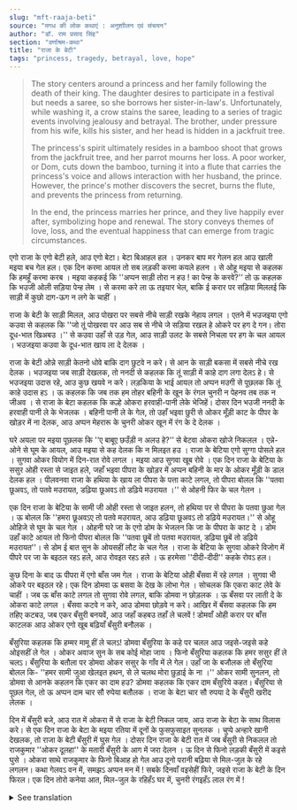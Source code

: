 ```yaml
---
slug: "mft-raaja-beti"
source: "मगध की लोक कथाएं : अनुशाीलन एवं संचयन"
author: "डॉ. राम प्रसाद सिंह"
section: "वर्णाश्रम-कथा"
title: "राजा के बेटी"
tags: "princess, tragedy, betrayal, love, hope"
---
```

<blockquote>
The story centers around a princess and her family following the death of their king. The daughter desires to participate in a festival but needs a saree, so she borrows her sister-in-law's. Unfortunately, while washing it, a crow stains the saree, leading to a series of tragic events involving jealousy and betrayal. The brother, under pressure from his wife, kills his sister, and her head is hidden in a jackfruit tree.

The princess's spirit ultimately resides in a bamboo shoot that grows from the jackfruit tree, and her parrot mourns her loss. A poor worker, or Dom, cuts down the bamboo, turning it into a flute that carries the princess's voice and allows interaction with her husband, the prince. However, the prince's mother discovers the secret, burns the flute, and prevents the princess from returning.

In the end, the princess marries her prince, and they live happily ever after, symbolizing hope and renewal. The story conveys themes of love, loss, and the eventual happiness that can emerge from tragic circumstances.
</blockquote>

एगो राजा के एगो बेटी हले, आउ एगो बेटा। बेटा बिआहल हल । उनकर बाप मर गेलन हल आउ खाली मइया बच गेल हल। एक दिन करमा आयल तो सब लड़की करमा कयले हलन । से ओहू मइया से कहलक कि हमहूँ करमा करब । मइया कहकई कि ''अप्पन साड़ी तोरा न हउ ! का पेन्ह के करवे?'’ तो ऊ कहलक कि भउजी ओली सड़िया पेन्ह लेम । से करमा करे ला ऊ तइयार भेल, बाकि ई करार पर सड़िया मिललई कि साड़ी में कुछो दाग-ऊग न लगे के चाहीं । 

राजा के बेटी के साड़ी मिलल, आउ पोखरा पर सबसे नीचे साड़ी रखके नेहाय लगल । एतने में भउजइया एगो कउवा से कहलक कि ''जो तूं पोखरवा पर आउ सब से नीचे जे सड़िया रखल हे ओकरे पर हग दे गन। तोरा दूध-भात खिअबउ ।'' से कउवा उहाँ से उड़ गेल, आउ साड़ी उलट के सबसे निचला पर हग के चल आयल । भउजइया कउवा के दूध-भात खाय ला दे देलक । 

राजा के बेटी ओन्ने साड़ी केतनो धोवे बाकि दाग छुटवे न करे। से आन के साड़ी बकसा में सबसे नीचे रख देलक । भउजइया जब साड़ी देखलक, तो ननदी से कहलक कि तूं साड़ी में काहे दाग लगा देलऽ हे। से भउजइया उदास रहे, आउ कुछ खयवे न करे। लड़किया के भाई आयल तो अप्पन मउगी से पूछलक कि तूं काहे उदास हऽ । ऊ कहलक कि जब तक हम तोहर बहिनी के खून के रंगल चुनरी न पेहनव तब तक न जीअव । से राजा के बेटा कहलक कि कल्हे ओकरा हरवाही-पानी लेके भेजिहें। दोसर दिन भउजी ननदी के हरवाही पानी ले के भेजलक । बहिनी पानी ले के गेल, तो उहाँ भइवा छुरी से ओकर मूँड़ी काट के पीपर के खोड़र में ना देलक, आउ अप्पन मेहरारू के चुनरी ओकर खून में रंग के दे देलक । 

घरे अयला पर मइया पूछलक कि ''ए बाबूए छउँड़ी न अलउ हे?'’ से बेटवा ओकरा खोजे निकलल । एन्ने-ओने से घूम के आयल, आउ मइया से कह देलक कि न मिलइत हउ । राजा के बेटिया एगो सुग्गा पोसले हल । सुगवा ओकर वियोग में दिन-रात रोवे लगल । मइया आउ सुगवा खूब रोवे । एक दिन राजा के बेटिया के ससुर ओही रस्ता से जाइत हले, जहाँ भइवा पीपरा के खोड़र में अप्पन बहिनी के मार के ओकर मूँड़ी के डाल देलक हल । पीलवनवा राजा के हथिया के खाय ला पीपरा के पत्ता काटे लगल, तो पीपरा बोलल कि ''पतवा छूअवऽ, तो पतवे मउरायत, डढ़िया छूअवऽ तो डढ़िये मउरायत ।'' से ओहनी फिर के चल गेलन । 

एक दिन राजा के बेटिया के सामी जी ओही रस्ता से जाइत हलन, तो हथिया पर से पीपरा के पतवा छुआ गेल । ऊ बोलल कि ''हमरा छूअवऽए तो पतवे मउरायत, आउ डढ़िया छूअवऽ तो डढ़िये मउरायत।'' से ओहू ओहिजे से घूम के चल गेल । ओहनी घरे जा के एगो डोम के भेजलन कि जा के पीपरा के काट दे । डोम उहाँ काटे आयल तो फिनो पीपरा बोलल कि ''पतवा छूबें तो पतवा मउरायत, डढ़िया छूबें तो डढ़िये मउरायत''। से डोम ई बात सुन के ओयसहीं लौट के चल गेल । राजा के बेटिया के सुगवा ओकरे विजोग में पीपरे पर जा के बइठल रहऽ हले, आउ रोवइत रहऽ हले । ऊ हरमेसा ''दीदी-दीदी'' कहके रोवऽ हल। 

कुछ दिना के बाद ऊ पीपरा में एगो बाँस जम गेल । राजा के बेटिया ओही बँसवा में रहे लगल । सुगवा भी ओकरे पर बइठल रहे। एक दिन डोमवा ऊ बसवा के देख के लोभा गेल । सोचलक कि एकरा काट लेवे के चाहीं । जब ऊ बाँस काटे लगल तो सुगवा रोवे लगल, बाकि डोमवा न छोड़लक । ऊ बँसवा पर लाती दे के ओकरा काटे लगल । बँसवा कटवे न करे, आउ डोमवा छोड़वे न करे। आखिर में बँसवा कहलक कि हम तहिए कटबउ, जब एकर बँसुरी बनयवें, आउ जहाँ कहबउ तहाँ ले चलवें ! डोमवाँ ओही करार पर बाँस काटलक आउ ओकर एगो खूब बढ़ियाँ बँसुरी बनौलक । 

बँसुरिया कहलक कि हम्मर मामू हीं ले चलऽ! डोमवा बँसुरिया के कहे पर चलल आउ जइसे-जइसे कहे ओइसहीं ले गेल । ओकर अवाज सुन के सब कोई मोहा जाय । फिनो बँसुरिया कहलक कि हमर ससुर हीं ले चलऽ।  बँसुरिया के बतौला पर डोमवा ओकर ससुर के गाँव में ले गेल। उहाँ जा के बजौलक तो बँसुरिया बोलल कि- ''हमर सामी जुआ खेलइत हथन, से ले चलथ मोरा छुड़ाई के ना ।'' ओकर सामी सुनलन, तो डोमवा से आनके कहलन कि एकर का दाम हउ? डोमवा कहलक कि एकर 
दाम बँसुरिये कहत। बँसुरिया से पूछल गेल, तो ऊ अप्पन दाम चार सौ रुपेया बतौलक । राजा के बेटा चार सौ रुपया दे के बँसुरी खरीद लेलक । 

दिन में बँसुरी बजे, आउ रात में ओकरा में से राजा के बेटी निकल जाय, आउ राजा के बेटा के साथ विलास करे। से एक दिन राजा के बेटा के मइया रतिया में दूनों के फुसफुसाइत सुनलक । चुप्पे अन्हारे खानी देखलक, तो राजा के बेटी बँसुरी में घुस गेल । दोसर दिन राजा के बेटी रात में जब बँसुरी से निकलल तो राजकुमार '’ओकर दूलहा'' के मतारी बँसुरी के आग में जरा देलन । ऊ दिन से फिनो लड़की बँसुरी में कइसे घुसे । ओकरा साथे राजकुमार के फिनो बिआह हो गेल आउ दूनो परानी बढ़िया से मिल-जुल के रहे लगलन। कथा गेलवऽ वन में, समझऽ अप्पन मन में ! सबके दिनवाँ वइसेहीं फिरे, जइसे राजा के बेटी के दिन फिरल। एक दिन तोरो कनेया आत, मिल-जुल के रहिहँऽ घर में, चुनरी रंगइहँऽ लाल रंग में ! 

<details>
<summary>See translation</summary>

Once upon a time, there was a king who had a daughter and a son. The son got married. Their father passed away, leaving only their mother behind. One day, during the festival of Karma, all the girls were performing, and the daughter expressed her wish to participate as well. The mother said, "But you don’t have your own saree! What will you wear to perform?" She replied, "Sister-in-law, I can wear my sister's saree." So she got ready to perform Karma, but as per the agreement, the saree had to be free of any stains.

The princess managed to get a saree and went to the pond to wash it. Just then, a sister-in-law asked a crow, "If you come to the pond and drop your droppings on the saree laid there at the bottom, I will feed you rice and milk." The crow flew away and did exactly that, so the sister-in-law fed the crow rice and milk.

Despite washing the saree multiple times, the stains wouldn't come out. So she put the saree at the bottom of the box. When the sister-in-law saw the saree, she asked her sister-in-law why she had stained it. The sister-in-law became sad and wouldn't eat anything. When the brother came home, he asked his wife why she looked so sad. She said, "I won’t live until I can wear my sister’s blood-stained scarf." The prince then assured her that he would send for water for her sister the next day. The following day, the sister-in-law sent her to fetch the water. When the sister went for the water, her brother cut off her head with a knife and threw it into the jackfruit tree, and gave the scarf of his wife to dye in her blood.

When she returned home, the mother asked, "Where is my daughter, dear?" The son went out searching for her. After looking here and there, he told his mother he couldn't find her. The princess had kept a parrot. The parrot wept day and night, mourning her separation. The mother and the parrot cried a lot. One day, the father-in-law happened to pass by the same path where the brother had disposed of his sister’s head in the jackfruit tree. The jackfruit tree, wanting to eat leaves, began to speak: "If you touch the leaves, they will become soft; if you touch the branches, they will break." They turned back.

One day, the prince's husband was passing by the same way, and he touched the jackfruit tree's leaves. It spoke again, "If you touch me, I will become soft; and if you touch the branches, they will break." So he too turned back. They then sent a Dom (a low-caste worker) to go and cut the jackfruit tree. When the Dom came to cut it, the jackfruit tree said, "If you touch my leaves, they will become soft; if you touch my branches, they will break." Hearing this, the Dom returned without cutting the tree. The princess's parrot remained sitting on the jackfruit tree, continuing to weep.

After some days, a bamboo shoot began to grow from the jackfruit tree. The princess started living in that bamboo. The parrot also perched on it. One day, seeing that bamboo shoot, the Dom became greedy and thought he should cut it. As he began to cut it, the parrot cried out, but the Dom did not stop. He kept trying to cut and eventually the bamboo said, "I will only be cut when a flute is made from me, and wherever you say, I will go with you!" The Dom then cut the bamboo on that condition and made a beautiful flute from it.

The flute said, "Take me to my uncle!" The Dom followed the flute's instructions and took it there. Hearing its voice, everyone became enchanted. Then the flute said, "Take me to my father-in-law!" The Dom took the flute to the village of its father-in-law. When he played there, the flute said, "My husband plays dice, take me away to free me!" When her husband heard this, he asked the Dom what the price was. The Dom replied that the price would be said by the flute. When asked, the flute stated its price as four hundred rupees. The prince then paid four hundred rupees and bought the flute.

By day, the flute would play music, and at night, the princess would emerge from it to enjoy with the prince. One night, the prince's mother overheard their whispers. She quietly looked into the dark and saw the princess slipping back into the flute. The next day, when the princess emerged from the flute at night, the prince's mother burned the flute in the fire. From that day on, the princess couldn’t get back into the flute. She and the prince ended up getting married and lived happily together. 

Thus the story unfolded in the forest; understand it within your heart! Everyone's days turned well, just as the princess’s days had turned around. One day, your daughter will come home and live together with you, dyeing her scarf in bright red!
</details>